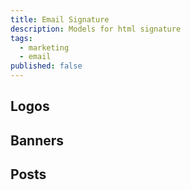 ```yaml
---
title: Email Signature
description: Models for html signature
tags:
  - marketing
  - email
published: false
---
```


<!-- CODE IMPORTS -->

<!-- prettier-ignore -->
<!-- END CODE IMPORTS -->

<DocHeader props={props}/>

## Logos

## Banners

## Posts
